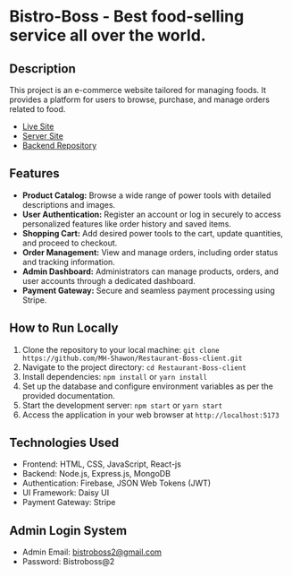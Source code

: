# Bistro-Boss - Best food-selling service all over the world.

## Description
This project is an e-commerce website tailored for managing foods. It provides a platform for users to browse, purchase, and manage orders related to food.

- [Live Site](https://bistro-boss-3160d.web.app/)
- [Server Site](https://bistro-boss-server-wine-omega.vercel.app/)
- [Backend Repository](https://github.com/MH-Shawon/Restaurant-Boss-Server)

## Features
- **Product Catalog:** Browse a wide range of power tools with detailed descriptions and images.
- **User Authentication:** Register an account or log in securely to access personalized features like order history and saved items.
- **Shopping Cart:** Add desired power tools to the cart, update quantities, and proceed to checkout.
- **Order Management:** View and manage orders, including order status and tracking information.
- **Admin Dashboard:** Administrators can manage products, orders, and user accounts through a dedicated dashboard.
- **Payment Gateway:** Secure and seamless payment processing using Stripe.

## How to Run Locally
1. Clone the repository to your local machine: `git clone https://github.com/MH-Shawon/Restaurant-Boss-client.git`
2. Navigate to the project directory: `cd Restaurant-Boss-client`
3. Install dependencies: `npm install` or `yarn install`
4. Set up the database and configure environment variables as per the provided documentation.
5. Start the development server: `npm start` or `yarn start`
6. Access the application in your web browser at `http://localhost:5173`

## Technologies Used
- Frontend: HTML, CSS, JavaScript, React-js
- Backend: Node.js, Express.js, MongoDB
- Authentication: Firebase, JSON Web Tokens (JWT)
- UI Framework: Daisy UI
- Payment Gateway: Stripe

## Admin Login System
- Admin Email: bistroboss2@gmail.com
- Password: Bistroboss@2


